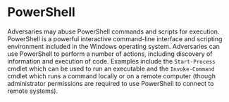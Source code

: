 # PowerShell

Adversaries may abuse PowerShell commands and scripts for execution. PowerShell is a powerful interactive command-line interface and scripting environment included in the Windows operating system. Adversaries can use PowerShell to perform a number of actions, including discovery of information and execution of code. Examples include the `Start-Process` cmdlet which can be used to run an executable and the `Invoke-Command` cmdlet which runs a command locally or on a remote computer (though administrator permissions are required to use PowerShell to connect to remote systems).